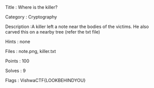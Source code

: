Title : Where is the killer?

Category : Cryptography

Description :A killer left a note near the bodies of the victims. He also carved this on a nearby tree (refer the txt file)

Hints : none

Files : note.png, killer.txt

Points : 100

Solves : 9

Flags : 	VishwaCTF{LOOKBEHINDYOU}
